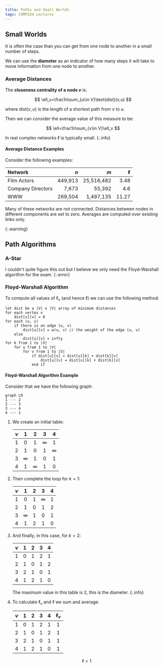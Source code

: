 ```yaml
---
title: Paths and Small Worlds
tags: COMP324 Lectures
---
```

## Small Worlds
It is often the case than you can get from one node to another in a small number of steps.

We can use the **diameter** as an indicator of how many steps it will take to move information from one node to another.

### Average Distances
The **closeness centrality of a node $v$** is:

$$
\ell_v=\frac1n\sum_{u\in V}\text{dist}(v,u)
$$

where $\text{dist}(v,u)$ is the length of a shortest path from $v$ to $u$.

Then we can consider the average value of this measure to be:

$$
\ell=\frac1n\sum_{v\in V}\ell_v
$$

In real complex networks $\ell$ is typically small.
{:.info}

#### Average Distance Examples
Consider the following examples:

| Network | $n$ | $m$ | $\ell$ |
| :-- | --: | --: | --: |
| Film Actors | 449,913 | 25,516,482 | 3.48 |
| Company Directors | 7,673 | 55,392 | 4.6 |
| WWW | 269,504 | 1,497,135 | 11.27 |

Many of these networks are not connected. Distances between nodes in different components are set to zero. Averages are computed over existing links only.

{:.warning}

## Path Algorithms
### A-Star
I couldn't quite figure this out but I believe we only need the Floyd-Warshall algorithm for the exam.
{:.error}

### Floyd-Warshall Algorithm
To compute all values of $\ell_v$ (and hence $\ell$) we can use the following method:

```
let dist be a |V| x |V| array of minimum distances
for each vertex v
	dist[v][v] = 0
for each (u, v)
	if there is an edge (u, v)
		dist[u][v] = w(u, v) // the weight of the edge (u, v)
	else
		dist[u][v] = infty
for k from 1 to |V|
	for u from 1 to |V|
		for v from 1 to |V|
			if dist[u][v] > dist[u][k] + dist[k][v]
				dist[u][v] = dist[u][k] + dist[k][v]
			end if
```

#### Floyd-Warshall Algorithm Example
Consider that we have the following graph:

```mermaid
graph LR
1 --- 2
2 --- 3
3 --- 4
4 --- 1
```

1. We create an initial table:

	| $v$ | 1 | 2 | 3 | 4 |
	| :-: | :-: | :-: | :-: | :-: |
	| 1 | 0 | 1 | $\infty$ | 1 |
	| 2 | 1 | 0 | 1 | $\infty$ |
	| 3 | $\infty$ | 1 | 0 | 1 |
	| 4 | 1 | $\infty$ | 1 | 0 |

1. Then complete the loop for $k=1$:

	| $v$ | 1 | 2 | 3 | 4 |
	| :-: | :-: | :-: | :-: | :-: |
	| 1 | 0 | 1 | $\infty$ | 1 |
	| 2 | 1 | 0 | 1 | 2 |
	| 3 | $\infty$ | 1 | 0 | 1 |
	| 4 | 1 | 2 | 1 | 0 |

1. And finally, in this case, for $k=2$:

	| $v$ | 1 | 2 | 3 | 4 |
	| :-: | :-: | :-: | :-: | :-: |
	| 1 | 0 | 1 | 2 | 1 |
	| 2 | 1 | 0 | 1 | 2 |
	| 3 | 2 | 1 | 0 | 1 |
	| 4 | 1 | 2 | 1 | 0 |
	
	The maximum value in this table is 2, this is the diameter.
	{:.info}

1. To calculate $\ell_v$ and $\ell$ we sum and average:

	| $v$ | 1 | 2 | 3 | 4 | $\ell_v$
	| :-: | :-: | :-: | :-: | :-: | :-: |
	| 1 | 0 | 1 | 2 | 1 | 1 |
	| 2 | 1 | 0 | 1 | 2 | 1 |
	| 3 | 2 | 1 | 0 | 1 | 1 |
	| 4 | 1 | 2 | 1 | 0 | 1 |
	
	$$
	\ell = 1
	$$
